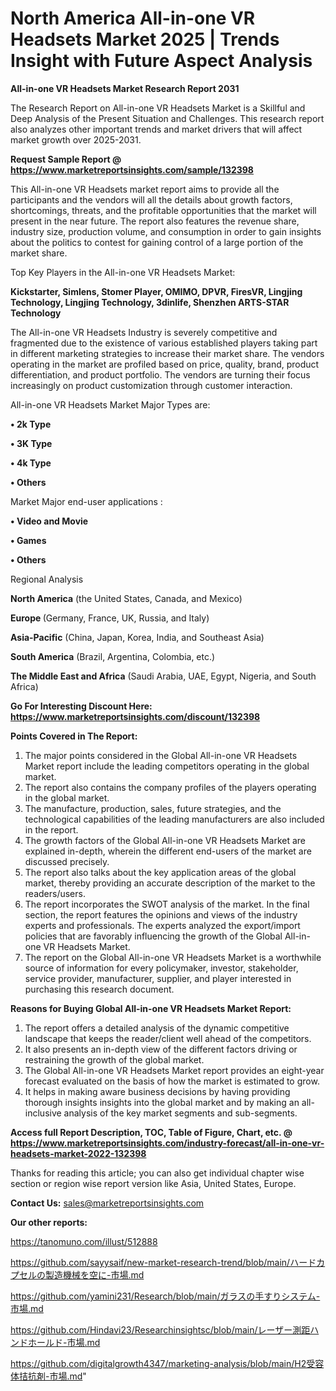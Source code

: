 # North America All-in-one VR Headsets Market 2025 | Trends Insight with Future Aspect Analysis

<strong>All-in-one VR Headsets Market Research Report 2031</strong>

The Research Report on All-in-one VR Headsets Market is a Skillful and Deep Analysis of the Present Situation and Challenges. This research report also analyzes other important trends and market drivers that will affect market growth over 2025-2031.

<strong>Request Sample Report @ <a href=https://www.marketreportsinsights.com/sample/132398>https://www.marketreportsinsights.com/sample/132398</a></strong>

This All-in-one VR Headsets market report aims to provide all the participants and the vendors will all the details about growth factors, shortcomings, threats, and the profitable opportunities that the market will present in the near future. The report also features the revenue share, industry size, production volume, and consumption in order to gain insights about the politics to contest for gaining control of a large portion of the market share.

Top Key Players in the All-in-one VR Headsets Market:

<strong>Kickstarter, Simlens, Stomer Player, OMIMO, DPVR, FiresVR, Lingjing Technology, Lingjing Technology, 3dinlife, Shenzhen ARTS-STAR Technology</strong>

The All-in-one VR Headsets Industry is severely competitive and fragmented due to the existence of various established players taking part in different marketing strategies to increase their market share. The vendors operating in the market are profiled based on price, quality, brand, product differentiation, and product portfolio. The vendors are turning their focus increasingly on product customization through customer interaction.

All-in-one VR Headsets Market Major Types are:

<strong>• 2k Type

• 3K Type

• 4k Type

• Others</strong>

Market Major end-user applications :

<strong>• Video and Movie

• Games

• Others</strong>

Regional Analysis

</u><strong><b>North America</b></strong> (the United States, Canada, and Mexico)

<strong><b>Europe </b></strong>(Germany, France, UK, Russia, and Italy)

<strong><b>Asia-Pacific</b></strong> (China, Japan, Korea, India, and Southeast Asia)

<strong><b>South America</b></strong> (Brazil, Argentina, Colombia, etc.)

<strong><b>The Middle East and Africa</b></strong> (Saudi Arabia, UAE, Egypt, Nigeria, and South Africa)

<strong>Go For Interesting Discount Here: <a href=https://www.marketreportsinsights.com/discount/132398>https://www.marketreportsinsights.com/discount/132398</a></strong>

<strong>Points Covered in The Report:</strong>
<ol>
  <li>The major points considered in the Global All-in-one VR Headsets Market report include the leading competitors operating in the global market.</li>
  <li>The report also contains the company profiles of the players operating in the global market.</li>
  <li>The manufacture, production, sales, future strategies, and the technological capabilities of the leading manufacturers are also included in the report.</li>
  <li>The growth factors of the Global All-in-one VR Headsets Market are explained in-depth, wherein the different end-users of the market are discussed precisely.</li>
  <li>The report also talks about the key application areas of the global market, thereby providing an accurate description of the market to the readers/users.</li>
  <li>The report incorporates the SWOT analysis of the market. In the final section, the report features the opinions and views of the industry experts and professionals. The experts analyzed the export/import policies that are favorably influencing the growth of the Global All-in-one VR Headsets Market.</li>
  <li>The report on the Global All-in-one VR Headsets Market is a worthwhile source of information for every policymaker, investor, stakeholder, service provider, manufacturer, supplier, and player interested in purchasing this research document.</li>
</ol>
<strong>Reasons for Buying Global All-in-one VR Headsets Market Report:</strong>

<ol>
  <li>The report offers a detailed analysis of the dynamic competitive landscape that keeps the reader/client well ahead of the competitors.</li>
  <li>It also presents an in-depth view of the different factors driving or restraining the growth of the global market.</li>
  <li>The Global All-in-one VR Headsets Market report provides an eight-year forecast evaluated on the basis of how the market is estimated to grow.</li>
  <li>It helps in making aware business decisions by having providing thorough insights insights into the global market and by making an all-inclusive analysis of the key market segments and sub-segments.</li>
</ol>
<strong>Access full Report Description, TOC, Table of Figure, Chart, etc. @ <a href=https://www.marketreportsinsights.com/industry-forecast/all-in-one-vr-headsets-market-2022-132398>https://www.marketreportsinsights.com/industry-forecast/all-in-one-vr-headsets-market-2022-132398</a></strong>


Thanks for reading this article; you can also get individual chapter wise section or region wise report version like Asia, United States, Europe.

<strong>Contact Us:</strong>
sales@marketreportsinsights.com

<strong>Our other reports:</strong>

<a href=https://tanomuno.com/illust/512888>https://tanomuno.com/illust/512888</a>

<a href=https://github.com/sayysaif/new-market-research-trend/blob/main/ハードカプセルの製造機械を空に-市場.md>https://github.com/sayysaif/new-market-research-trend/blob/main/ハードカプセルの製造機械を空に-市場.md</a>

<a href=https://github.com/yamini231/Research/blob/main/ガラスの手すりシステム-市場.md>https://github.com/yamini231/Research/blob/main/ガラスの手すりシステム-市場.md</a>

<a href=https://github.com/Hindavi23/Researchinsightsc/blob/main/レーザー測距ハンドホールド-市場.md>https://github.com/Hindavi23/Researchinsightsc/blob/main/レーザー測距ハンドホールド-市場.md</a>

<a href=https://github.com/digitalgrowth4347/marketing-analysis/blob/main/H2受容体拮抗剤-市場.md>https://github.com/digitalgrowth4347/marketing-analysis/blob/main/H2受容体拮抗剤-市場.md</a>"
